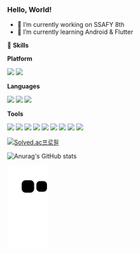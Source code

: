 ### Hello, World!

- 🔭 I’m currently working on SSAFY 8th
- 🌱 I’m currently learning Android & Flutter

💪 **Skills**

**Platform**

<img src="https://img.shields.io/badge/Android-3DDC84?style=flat-square&logo=Android&logoColor=white"/> <img src="https://img.shields.io/badge/springboot-6DB33F?style=flat-square&logo=springboot&logoColor=white"/>

**Languages**

<img src="https://img.shields.io/badge/kotlin-7F52FF?style=flat-square&logo=kotlin&logoColor=white"/> <img src="https://img.shields.io/badge/Java-007396?style=flat-square&logo=Java&logoColor=white"/> <img src="https://img.shields.io/badge/python-3776AB?style=flat-square&logo=python&logoColor=white"/>

**Tools**

<img src="https://img.shields.io/badge/Android%20Studio-313335?style=flat-square&logo=androidstudio&logoColor=99CC00"/> <img src="https://img.shields.io/badge/Visual%20Studio-565656?style=flat-square&logo=visualstudio&logoColor=CB96F8"/> <img src="https://img.shields.io/badge/Intellij-000000?style=flat-square&logo=intellijidea&logoColor=white"/> <img src="https://img.shields.io/badge/pycharm-000000?style=flat-square&logo=pycharm&logoColor=white"/> <img src="https://img.shields.io/badge/Notion-EEEEEE?style=flat-square&logo=Notion&logoColor=black"/> <img src="https://img.shields.io/badge/Source%20Tree-005DF4?style=flat-square&logo=sourcetree&logoColor=white"/> <img src="https://img.shields.io/badge/Git-F05032?style=flat-square&logo=Git&logoColor=white"/> <img src="https://img.shields.io/badge/jira-0052CC?style=flat-square&logo=jira&logoColor=white"/> <img src="https://img.shields.io/badge/PostMan-FF6C37?style=flat-square&logo=PostMan&logoColor=white"/>

[![Solved.ac프로필](http://mazassumnida.wtf/api/v2/generate_badge?boj=sy5713)](https://solved.ac/sy5713)

![Anurag's GitHub stats](https://github-readme-stats.vercel.app/api?username=suyong5713&show_icons=true&theme=apprentice)



![snake gif](https://github.com/suyong5713/suyong5713/blob/output/github-contribution-grid-snake.svg)

